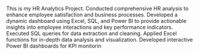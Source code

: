 This is my HR Analytics Project.
Conducted comprehensive HR analysis to enhance employee satisfaction and business processes.
 Developed a dynamic dashboard using Excel, SQL, and Power BI to provide actionable insights into employee interactions and key performance indicators.
 Executed SQL queries for data extraction and cleaning. Applied Excel functions for in-depth data analysis and visualization. 
Developed interactive Power BI dashboards for KPI monitorin
